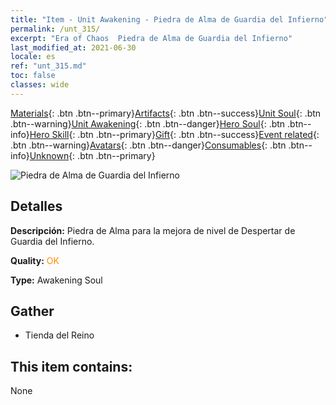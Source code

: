 ```yaml
---
title: "Item - Unit Awakening - Piedra de Alma de Guardia del Infierno"
permalink: /unt_315/
excerpt: "Era of Chaos  Piedra de Alma de Guardia del Infierno"
last_modified_at: 2021-06-30
locale: es
ref: "unt_315.md"
toc: false
classes: wide
---
```

 [Materials](/ItemsES/){: .btn .btn--primary}[Artifacts](/ItemsES/Artifacts/){: .btn .btn--success}[Unit Soul](/ItemsES/UnitSoul/){: .btn .btn--warning}[Unit Awakening](/ItemsES/UnitAwakening/){: .btn .btn--danger}[Hero Soul](/ItemsES/HeroSoul/){: .btn .btn--info}[Hero Skill](/ItemsES/HeroSkill/){: .btn .btn--primary}[Gift](/ItemsES/Gift/){: .btn .btn--success}[Event related](/ItemsES/Events/){: .btn .btn--warning}[Avatars](/ItemsES/Avatars/){: .btn .btn--danger}[Consumables](/ItemsES/Consumables/){: .btn .btn--info}[Unknown](/ItemsES/Unknown/){: .btn .btn--primary}

 ![Piedra de Alma de Guardia del Infierno](/images/u/tia_changjiaoemo.jpg)

## Detalles
 **Descripción:** Piedra de Alma para la mejora de nivel de Despertar de Guardia del Infierno.

 **Quality:** <span style="color: #FF8C00">OK</span>

 **Type:** Awakening Soul

## Gather

*    Tienda del Reino 

## This item contains:

  None

